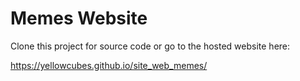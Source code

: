 # Memes Website

Clone this project for source code or go to the hosted website here:

https://yellowcubes.github.io/site_web_memes/